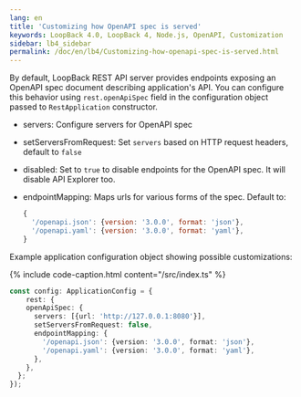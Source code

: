 ```yaml
---
lang: en
title: 'Customizing how OpenAPI spec is served'
keywords: LoopBack 4.0, LoopBack 4, Node.js, OpenAPI, Customization
sidebar: lb4_sidebar
permalink: /doc/en/lb4/Customizing-how-openapi-spec-is-served.html
---
```


By default, LoopBack REST API server provides endpoints exposing an OpenAPI spec
document describing application's API. You can configure this behavior using
`rest.openApiSpec` field in the configuration object passed to `RestApplication`
constructor.

- servers: Configure servers for OpenAPI spec

- setServersFromRequest: Set `servers` based on HTTP request headers, default to
  `false`

- disabled: Set to `true` to disable endpoints for the OpenAPI spec. It will
  disable API Explorer too.

- endpointMapping: Maps urls for various forms of the spec. Default to:

  ```js
  {
    '/openapi.json': {version: '3.0.0', format: 'json'},
    '/openapi.yaml': {version: '3.0.0', format: 'yaml'},
  }
  ```

Example application configuration object showing possible customizations:

{% include code-caption.html content="/src/index.ts" %}

```ts
const config: ApplicationConfig = {
    rest: {
    openApiSpec: {
      servers: [{url: 'http://127.0.0.1:8080'}],
      setServersFromRequest: false,
      endpointMapping: {
        '/openapi.json': {version: '3.0.0', format: 'json'},
        '/openapi.yaml': {version: '3.0.0', format: 'yaml'},
      },
    },
  };
});
```
